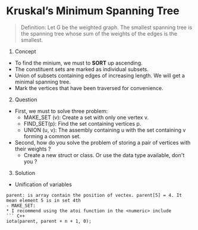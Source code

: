 # Kruskal’s Minimum Spanning Tree 
> Definition: Let G be the weighted graph. The smallest spanning tree is the spanning tree whose sum of the weights of the edges is the smallest.
1. Concept
* To find the minium, we must to **SORT** up ascending.
* The constituent sets are marked as individual subsets.
* Union of subsets containing edges of increasing length. We will get a minimal spanning tree.
* Mark the vertices that have been traversed for convenience.
2. Question
* First, we must to solve three problem:
  * MAKE_SET (v): Create a set with only one vertex v.
  * FIND_SET(p): Find the set containing vertices p.
  * UNION (u, v): The assembly containing u with the set containing v forming a common set.
* Second, how do you solve the problem of storing a pair of vertices with their weights ?
  * Create a new struct or class. Or use the data type available, don't you ?
 3. Solution
 * Unification of variables
 ```
 parent: is array contain the position of vectex. parent[5] = 4. It mean element 5 is in set 4th
 - MAKE_SET:
 * I recommend using the atoi function in the <numeric> include
 ``` C++
 iota(parent, parent + n + 1, 0);
 ```
 
